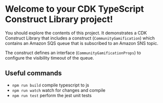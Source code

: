 # Welcome to your CDK TypeScript Construct Library project!

You should explore the contents of this project. It demonstrates a CDK Construct Library that includes a construct (`CommunityGamification`)
which contains an Amazon SQS queue that is subscribed to an Amazon SNS topic.

The construct defines an interface (`CommunityGamificationProps`) to configure the visibility timeout of the queue.

## Useful commands

 * `npm run build`   compile typescript to js
 * `npm run watch`   watch for changes and compile
 * `npm run test`    perform the jest unit tests